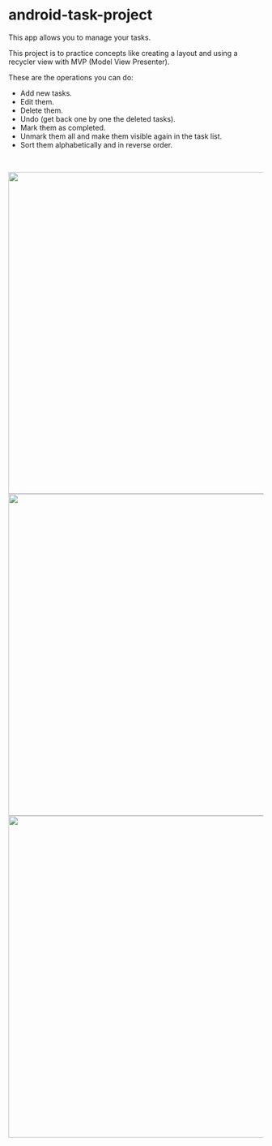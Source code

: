 # android-task-project

This app allows you to manage your tasks.

This project is to practice concepts like creating a layout and using a recycler view with MVP (Model View Presenter).

These are the operations you can do:
- Add new tasks.
- Edit them.
- Delete them.
- Undo (get back one by one the deleted tasks).
- Mark them as completed.
- Unmark them all and make them visible again in the task list.
- Sort them alphabetically and in reverse order.

<br>

<p float="center">
  <img height="635x" align="left" src="https://user-images.githubusercontent.com/86477169/170997454-1265f8c7-71dc-448a-b8f4-d2169ef636eb.jpg">
  <img height="635x" src="https://user-images.githubusercontent.com/86477169/170997441-e81672d1-e759-487b-9b79-9e5bb976a311.jpg">
  <img height="635x" align="center|top" src="https://user-images.githubusercontent.com/86477169/169659219-5b6d572d-b03d-4985-8fdf-9684305dfca5.jpg">
</p>
